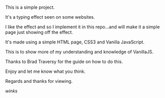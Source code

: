 This is a simple project.

It's a typing effect seen on some websites.

I like the effect and so I implement it in this repo...and will make it 
a simple page just showing off the effect.

It's made using a simple HTML page, CSS3 and Vanilla JavaScript.

This is to show more of my understanding and knowledge of VanillaJS.

Thanks to Brad Traversy for the guide on how to do this.

Enjoy and let me know what you think.

Regards and thanks for viewing.

*winks*
